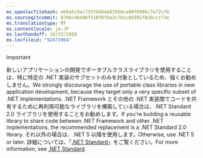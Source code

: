 ```yaml
---
ms.openlocfilehash: eb0a5c8ac733f0db4e8356dca80f898bc7a72cfb
ms.sourcegitcommit: 870bc4b4087510f6fba3c7b1c0d391f02bcc1f3e
ms.translationtype: MT
ms.contentlocale: ja-JP
ms.lasthandoff: 10/23/2020
ms.locfileid: "92471964"
---
```

> [!IMPORTANT]
> <span data-ttu-id="508b1-101">新しいアプリケーションの開発でポータブルクラスライブラリを使用することは、特に特定の .NET 実装のサブセットのみを対象としているため、強くお勧めしません。</span><span class="sxs-lookup"><span data-stu-id="508b1-101">We strongly discourage the use of portable class libraries in new application development, because they target only a very specific subset of .NET implementations.</span></span> <span data-ttu-id="508b1-102">.NET Framework とその他の .NET 実装間でコードを共有するために再利用可能なライブラリを構築している場合は、.NET Standard 2.0 ライブラリを使用することをお勧めします。</span><span class="sxs-lookup"><span data-stu-id="508b1-102">If you're building a reusable library to share code between .NET Framework and other .NET implementations, the recommended replacement is a .NET Standard 2.0 library.</span></span> <span data-ttu-id="508b1-103">それ以外の場合は、.NET 5 以降を使用します。</span><span class="sxs-lookup"><span data-stu-id="508b1-103">Otherwise, use .NET 5 or later.</span></span> <span data-ttu-id="508b1-104">詳細については、「[.NET Standard](~/docs/standard/net-standard.md)」をご覧ください。</span><span class="sxs-lookup"><span data-stu-id="508b1-104">For more information, see [.NET Standard](~/docs/standard/net-standard.md).</span></span>
